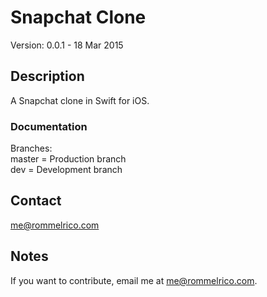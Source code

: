 # Snapchat Clone

Version: 0.0.1 - 18 Mar 2015

## Description

A Snapchat clone in Swift for iOS.

### Documentation
Branches:  
master = Production branch  
dev = Development branch  

## Contact

<me@rommelrico.com>

## Notes

If you want to contribute, email me at <me@rommelrico.com>.
